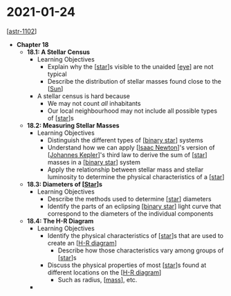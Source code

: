# 2021-01-24

[[astr-1102]]

- **Chapter 18**
  - **18.1: A Stellar Census**
    - Learning Objectives
      - Explain why the [[star]]s visible to the unaided [[eye]] are not typical
      - Describe the distribution of stellar masses found close to the [[Sun]]
    - A stellar census is hard because
      - We may not count *all* inhabitants
      - Our local neighbourhood may not include all possible types of [[star]]s
  - **18.2: Measuring Stellar Masses**
    - Learning Objectives
      - Distinguish the different types of [[binary star]] systems
      - Understand how we can apply [[Isaac Newton]]'s version of [[Johannes Kepler]]'s third law to derive the sum of [[star]] masses in a [[binary star]] system
      - Apply the relationship between stellar mass and stellar luminosity to determine the physical characteristics of a [[star]]
  - **18.3: Diameters of [[Star]]s**
    - Learning Objectives
      - Describe the methods used to determine [[star]] diameters
      - Identify the parts of an eclipsing [[binary star]] light curve that correspond to the diameters of the individual components
  - **18.4: The H-R Diagram**
    - Learning Objectives
      - Identify the physical characteristics of [[star]]s that are used to create an [[H-R diagram]]
        - Describe how those characteristics vary among groups of [[star]]s
      - Discuss the physical properties of most [[star]]s found at different locations on the [[H-R diagram]]
        - Such as radius, [[mass]], etc.
    - 

[//begin]: # "Autogenerated link references for markdown compatibility"
[astr-1102]: astr-1102 "ASTR 1102 - Intro to Stars and Galaxies"
[star]: star "Star"
[eye]: eye "Eye"
[Sun]: sun "Sun"
[binary star]: binary-star "Binary Star"
[Isaac Newton]: isaac-newton "Isaac Newton"
[Johannes Kepler]: johannes-kepler "Johannes Kepler"
[Star]: star "Star"
[H-R diagram]: h-r-diagram "H R Diagram"
[mass]: mass "Mass"
[//end]: # "Autogenerated link references"